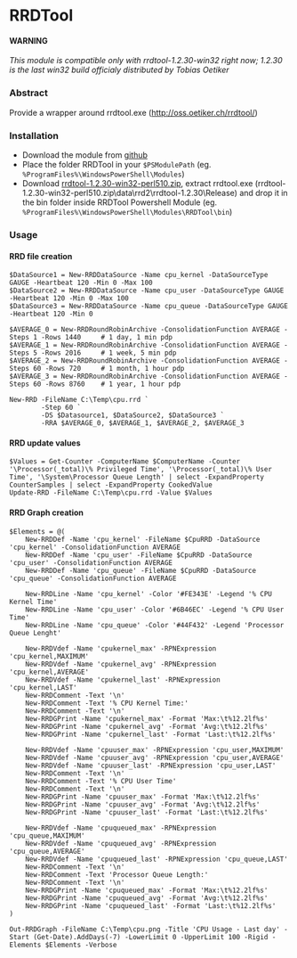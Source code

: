 # RRDTool

#### WARNING
*This module is compatible only with rrdtool-1.2.30-win32 right now; 1.2.30 is the last win32 build officialy distributed by Tobias Oetiker*

### Abstract
Provide a wrapper around rrdtool.exe (http://oss.oetiker.ch/rrdtool/)

### Installation
* Download the module from [github](https://github.com/EsOsO/RRDTool/archive/master.zip)
* Place the folder RRDTool in your `$PSModulePath` (eg. `%ProgramFiles%\WindowsPowerShell\Modules`)
* Download [rrdtool-1.2.30-win32-perl510.zip](http://oss.oetiker.ch/rrdtool/pub/rrdtool-1.2.30-win32-perl510.zip), extract rrdtool.exe (rrdtool-1.2.30-win32-perl510.zip\data\rrd2\rrdtool-1.2.30\Release) and drop it in the bin folder inside RRDTool Powershell Module  (eg. `%ProgramFiles%\WindowsPowerShell\Modules\RRDTool\bin`)

### Usage

#### RRD file creation
```
$DataSource1 = New-RRDDataSource -Name cpu_kernel -DataSourceType GAUGE -Heartbeat 120 -Min 0 -Max 100
$DataSource2 = New-RRDDataSource -Name cpu_user -DataSourceType GAUGE -Heartbeat 120 -Min 0 -Max 100
$DataSource3 = New-RRDDataSource -Name cpu_queue -DataSourceType GAUGE -Heartbeat 120 -Min 0

$AVERAGE_0 = New-RRDRoundRobinArchive -ConsolidationFunction AVERAGE -Steps 1 -Rows 1440     # 1 day, 1 min pdp
$AVERAGE_1 = New-RRDRoundRobinArchive -ConsolidationFunction AVERAGE -Steps 5 -Rows 2016     # 1 week, 5 min pdp
$AVERAGE_2 = New-RRDRoundRobinArchive -ConsolidationFunction AVERAGE -Steps 60 -Rows 720     # 1 month, 1 hour pdp
$AVERAGE_3 = New-RRDRoundRobinArchive -ConsolidationFunction AVERAGE -Steps 60 -Rows 8760    # 1 year, 1 hour pdp

New-RRD -FileName C:\Temp\cpu.rrd `
        -Step 60 `
        -DS $Datasource1, $DataSource2, $DataSource3 `
        -RRA $AVERAGE_0, $AVERAGE_1, $AVERAGE_2, $AVERAGE_3
```

#### RRD update values
```
$Values = Get-Counter -ComputerName $ComputerName -Counter '\Processor(_total)\% Privileged Time', '\Processor(_total)\% User Time', '\System\Processor Queue Length' | select -ExpandProperty CounterSamples | select -ExpandProperty CookedValue
Update-RRD -FileName C:\Temp\cpu.rrd -Value $Values
```

#### RRD Graph creation
```
$Elements = @(
    New-RRDDef -Name 'cpu_kernel' -FileName $CpuRRD -DataSource 'cpu_kernel' -ConsolidationFunction AVERAGE
    New-RRDDef -Name 'cpu_user' -FileName $CpuRRD -DataSource 'cpu_user' -ConsolidationFunction AVERAGE
    New-RRDDef -Name 'cpu_queue' -FileName $CpuRRD -DataSource 'cpu_queue' -ConsolidationFunction AVERAGE

    New-RRDLine -Name 'cpu_kernel' -Color '#FE343E' -Legend '% CPU Kernel Time'
    New-RRDLine -Name 'cpu_user' -Color '#6B46EC' -Legend '% CPU User Time'
    New-RRDLine -Name 'cpu_queue' -Color '#44F432' -Legend 'Processor Queue Lenght'

    New-RRDVdef -Name 'cpukernel_max' -RPNExpression 'cpu_kernel,MAXIMUM'
    New-RRDVdef -Name 'cpukernel_avg' -RPNExpression 'cpu_kernel,AVERAGE'
    New-RRDVdef -Name 'cpukernel_last' -RPNExpression 'cpu_kernel,LAST'
    New-RRDComment -Text '\n'
    New-RRDComment -Text '% CPU Kernel Time:'
    New-RRDComment -Text '\n'
    New-RRDGPrint -Name 'cpukernel_max' -Format 'Max:\t%12.2lf%s'
    New-RRDGPrint -Name 'cpukernel_avg' -Format 'Avg:\t%12.2lf%s'
    New-RRDGPrint -Name 'cpukernel_last' -Format 'Last:\t%12.2lf%s'

    New-RRDVdef -Name 'cpuuser_max' -RPNExpression 'cpu_user,MAXIMUM'
    New-RRDVdef -Name 'cpuuser_avg' -RPNExpression 'cpu_user,AVERAGE'
    New-RRDVdef -Name 'cpuuser_last' -RPNExpression 'cpu_user,LAST'
    New-RRDComment -Text '\n'
    New-RRDComment -Text '% CPU User Time'
    New-RRDComment -Text '\n'
    New-RRDGPrint -Name 'cpuuser_max' -Format 'Max:\t%12.2lf%s'
    New-RRDGPrint -Name 'cpuuser_avg' -Format 'Avg:\t%12.2lf%s'
    New-RRDGPrint -Name 'cpuuser_last' -Format 'Last:\t%12.2lf%s'

    New-RRDVdef -Name 'cpuqueued_max' -RPNExpression 'cpu_queue,MAXIMUM'
    New-RRDVdef -Name 'cpuqueued_avg' -RPNExpression 'cpu_queue,AVERAGE'
    New-RRDVdef -Name 'cpuqueued_last' -RPNExpression 'cpu_queue,LAST'
    New-RRDComment -Text '\n'
    New-RRDComment -Text 'Processor Queue Length:'
    New-RRDComment -Text '\n'
    New-RRDGPrint -Name 'cpuqueued_max' -Format 'Max:\t%12.2lf%s'
    New-RRDGPrint -Name 'cpuqueued_avg' -Format 'Avg:\t%12.2lf%s'
    New-RRDGPrint -Name 'cpuqueued_last' -Format 'Last:\t%12.2lf%s'    
)

Out-RRDGraph -FileName C:\Temp\cpu.png -Title 'CPU Usage - Last day' -Start (Get-Date).AddDays(-7) -LowerLimit 0 -UpperLimit 100 -Rigid -Elements $Elements -Verbose
```
